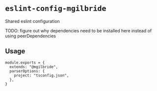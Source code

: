 # `eslint-config-mgilbride`

Shared eslint configuration

TODO: figure out why dependencies need to be installed here instead of using peerDependencies

## Usage

```
module.exports = {
  extends: "@mgilbride",
  parserOptions: {
    project: "tsconfig.json",
  },
}
```
